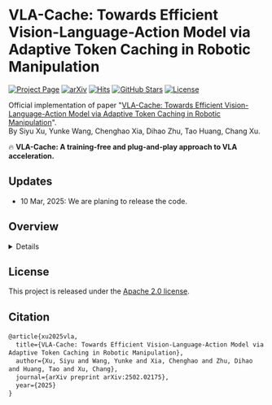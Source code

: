 # VLA-Cache: Towards Efficient Vision-Language-Action Model via Adaptive Token Caching in Robotic Manipulation
[![Project Page](https://img.shields.io/badge/Project-Page-Green)](https://vla-cache.github.io/)
[![arXiv](https://img.shields.io/badge/Paper-Arxiv-red)](https://arxiv.org/abs/2502.02175)
[![Hits](https://hits.seeyoufarm.com/api/count/incr/badge.svg?url=https%3A%2F%2Fgithub.com%2Fsiyuhsu%2Fvla-cache&count_bg=%23DF0D21&title_bg=%23555555&icon=&icon_color=%23E7E7E7&title=Visitor&edge_flat=false)](https://hits.seeyoufarm.com)
[![GitHub Stars](https://img.shields.io/github/stars/siyuhsu/vla-cache?style=social)](https://github.com/siyuhsu/vla-cache/stargazers)
[![License](https://img.shields.io/badge/License-Apache%202.0-g.svg)](LICENSE)



Official implementation of paper "[VLA-Cache: Towards Efficient Vision-Language-Action Model via Adaptive Token Caching in Robotic Manipulation](https://arxiv.org/abs/2502.02175)".  
By Siyu Xu, Yunke Wang, Chenghao Xia, Dihao Zhu, Tao Huang, Chang Xu.

:fire: **VLA-Cache: A training-free and plug-and-play approach to VLA acceleration.**


## Updates
* 10 Mar, 2025: We are planing to release the code.

## Overview
<details>

### Abstract

Vision-Language-Action (VLA) model can process instructions and visual perception to directly generate actions as output in an end-to-end fashion due to its strong multi-modal reasoning capabilities. While the performance of VLA models is promising, their computational cost can be substantial. This raises challenge for applying them on robotics tasks, which requires real-time decision-making to respond quickly to environmental changes. Since robotic control involves sequential decision-making, the visual input often exhibits minimal variation between successive steps. A natural idea is to reuse the computational results of unchanged visual tokens from the last step. Motivated by this idea, we propose VLA-Cache, an efficient vision-language-action model. VLA-Cache incorporates a token-selection mechanism that compares the visual input at each step with the input from the previous step, adaptively identifying visual tokens with minimal changes. The computational results for these unchanged tokens are then reused in subsequent steps via KV-cache, thereby significantly improving the efficiency of the VLA-Cache model. Experimental results on both simulation (e.g., LIBERO benchmark and SIMPLER) and real-world robot valid VLA-Cache can achieve practical acceleration with minimal sacrifice in success rate.


<p align='center'>
<img src='./assests/method.png' alt='mask' width='800px'>
</p>

</details>

## License  
This project is released under the [Apache 2.0 license](LICENSE).

## Citation  
```
@article{xu2025vla,
  title={VLA-Cache: Towards Efficient Vision-Language-Action Model via Adaptive Token Caching in Robotic Manipulation},
  author={Xu, Siyu and Wang, Yunke and Xia, Chenghao and Zhu, Dihao and Huang, Tao and Xu, Chang},
  journal={arXiv preprint arXiv:2502.02175},
  year={2025}
}
```